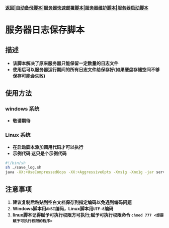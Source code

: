 #### [返回](../README.md)|[自动备份脚本](../AutoBackup/README.md)|[服务器快速部署脚本](../deploy/README.md)|[服务器维护脚本](README)|[服务器启动脚本](../server_script/README.md)
# 服务器日志保存脚本
## 描述
- **该脚本解决了原来服务器只能保留一定数量的日志文件**  
- **使用后可以服务器运行期间的所有日志文件给保存好(如果硬盘存储空间不够保存可能会失败)**
## 使用方法
### windows 系统
- **敬请期待**
### Linux 系统
- **在启动脚本添加调用代码才可以执行**
- **示例代码 这只是个示例代码**
```sh
#!/bin/sh
sh ./save_log.sh
java -XX:+UseCompressedOops -XX:+AggressiveOpts -Xms1g -Xmx1g -jar server.jar
```

## **注意事项**
1. **建议复制后粘贴到空白文档保存到指定编码以免遇到编码问题**  
2. **Windows脚本用`ANSI`编码，Linux脚本用`UTF-8`编码**  
3. **linux脚本记得赋予可执行权限方可执行;赋予可执行权限命令 `chmod 777 <想要赋予可执行权限的程序>`**  